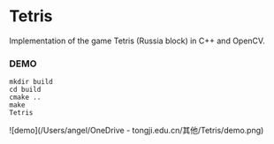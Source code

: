 # Tetris
Implementation of the game Tetris (Russia block) in C++ and OpenCV.



### DEMO

```Cmd
mkdir build
cd build
cmake ..
make
Tetris
```

![demo](/Users/angel/OneDrive - tongji.edu.cn/其他/Tetris/demo.png)